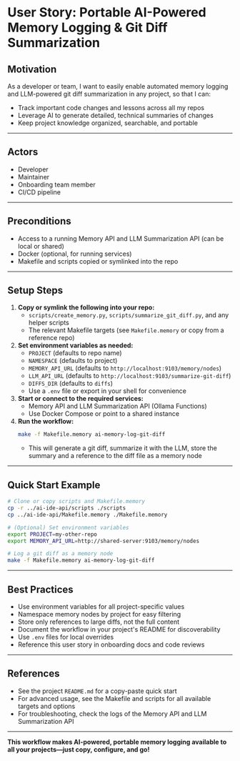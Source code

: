 # User Story: Portable AI-Powered Memory Logging & Git Diff Summarization

## Motivation
As a developer or team, I want to easily enable automated memory logging and LLM-powered git diff summarization in any project, so that I can:
- Track important code changes and lessons across all my repos
- Leverage AI to generate detailed, technical summaries of changes
- Keep project knowledge organized, searchable, and portable

---

## Actors
- Developer
- Maintainer
- Onboarding team member
- CI/CD pipeline

---

## Preconditions
- Access to a running Memory API and LLM Summarization API (can be local or shared)
- Docker (optional, for running services)
- Makefile and scripts copied or symlinked into the repo

---

## Setup Steps
1. **Copy or symlink the following into your repo:**
   - `scripts/create_memory.py`, `scripts/summarize_git_diff.py`, and any helper scripts
   - The relevant Makefile targets (see `Makefile.memory` or copy from a reference repo)
2. **Set environment variables as needed:**
   - `PROJECT` (defaults to repo name)
   - `NAMESPACE` (defaults to project)
   - `MEMORY_API_URL` (defaults to `http://localhost:9103/memory/nodes`)
   - `LLM_API_URL` (defaults to `http://localhost:9103/summarize-git-diff`)
   - `DIFFS_DIR` (defaults to `diffs`)
   - Use a `.env` file or export in your shell for convenience
3. **Start or connect to the required services:**
   - Memory API and LLM Summarization API (Ollama Functions)
   - Use Docker Compose or point to a shared instance
4. **Run the workflow:**
   ```bash
   make -f Makefile.memory ai-memory-log-git-diff
   ```
   - This will generate a git diff, summarize it with the LLM, store the summary and a reference to the diff file as a memory node

---

## Quick Start Example
```bash
# Clone or copy scripts and Makefile.memory
cp -r ../ai-ide-api/scripts ./scripts
cp ../ai-ide-api/Makefile.memory ./Makefile.memory

# (Optional) Set environment variables
export PROJECT=my-other-repo
export MEMORY_API_URL=http://shared-server:9103/memory/nodes

# Log a git diff as a memory node
make -f Makefile.memory ai-memory-log-git-diff
```

---

## Best Practices
- Use environment variables for all project-specific values
- Namespace memory nodes by project for easy filtering
- Store only references to large diffs, not the full content
- Document the workflow in your project's README for discoverability
- Use `.env` files for local overrides
- Reference this user story in onboarding docs and code reviews

---

## References
- See the project `README.md` for a copy-paste quick start
- For advanced usage, see the Makefile and scripts for all available targets and options
- For troubleshooting, check the logs of the Memory API and LLM Summarization API

---

**This workflow makes AI-powered, portable memory logging available to all your projects—just copy, configure, and go!** 